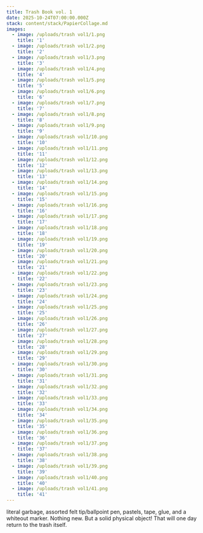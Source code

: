 ```yaml
---
title: Trash Book vol. 1
date: 2025-10-24T07:00:00.000Z
stack: content/stack/PapierCollage.md
images:
  - image: /uploads/trash vol1/1.png
    title: '1'
  - image: /uploads/trash vol1/2.png
    title: '2'
  - image: /uploads/trash vol1/3.png
    title: '3'
  - image: /uploads/trash vol1/4.png
    title: '4'
  - image: /uploads/trash vol1/5.png
    title: '5'
  - image: /uploads/trash vol1/6.png
    title: '6'
  - image: /uploads/trash vol1/7.png
    title: '7'
  - image: /uploads/trash vol1/8.png
    title: '8'
  - image: /uploads/trash vol1/9.png
    title: '9'
  - image: /uploads/trash vol1/10.png
    title: '10'
  - image: /uploads/trash vol1/11.png
    title: '11'
  - image: /uploads/trash vol1/12.png
    title: '12'
  - image: /uploads/trash vol1/13.png
    title: '13'
  - image: /uploads/trash vol1/14.png
    title: '14'
  - image: /uploads/trash vol1/15.png
    title: '15'
  - image: /uploads/trash vol1/16.png
    title: '16'
  - image: /uploads/trash vol1/17.png
    title: '17'
  - image: /uploads/trash vol1/18.png
    title: '18'
  - image: /uploads/trash vol1/19.png
    title: '19'
  - image: /uploads/trash vol1/20.png
    title: '20'
  - image: /uploads/trash vol1/21.png
    title: '21'
  - image: /uploads/trash vol1/22.png
    title: '22'
  - image: /uploads/trash vol1/23.png
    title: '23'
  - image: /uploads/trash vol1/24.png
    title: '24'
  - image: /uploads/trash vol1/25.png
    title: '25'
  - image: /uploads/trash vol1/26.png
    title: '26'
  - image: /uploads/trash vol1/27.png
    title: '27'
  - image: /uploads/trash vol1/28.png
    title: '28'
  - image: /uploads/trash vol1/29.png
    title: '29'
  - image: /uploads/trash vol1/30.png
    title: '30'
  - image: /uploads/trash vol1/31.png
    title: '31'
  - image: /uploads/trash vol1/32.png
    title: '32'
  - image: /uploads/trash vol1/33.png
    title: '33'
  - image: /uploads/trash vol1/34.png
    title: '34'
  - image: /uploads/trash vol1/35.png
    title: '35'
  - image: /uploads/trash vol1/36.png
    title: '36'
  - image: /uploads/trash vol1/37.png
    title: '37'
  - image: /uploads/trash vol1/38.png
    title: '38'
  - image: /uploads/trash vol1/39.png
    title: '39'
  - image: /uploads/trash vol1/40.png
    title: '40'
  - image: /uploads/trash vol1/41.png
    title: '41'
---
```


literal garbage, assorted felt tip/ballpoint pen, pastels, tape, glue, and a whiteout marker. Nothing new. But a solid physical object! That will one day return to the trash itself. 
